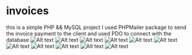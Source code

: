 # invoices
this is a simple PHP && MySQL project 
I used PHPMailer package to send the invoice payment to the client 
and used PDO to connect with the database 
<img src="(images/Screenshot (12).png" alt="Alt text" title="Optional title">
<img src="(images/Screenshot (13).png" alt="Alt text" title="Optional title">
<img src="(images/Screenshot (14).png" alt="Alt text" title="Optional title">
<img src="(images/Screenshot (15).png" alt="Alt text" title="Optional title">
<img src="(images/Screenshot (16).png" alt="Alt text" title="Optional title">
<img src="(images/Screenshot (17).png" alt="Alt text" title="Optional title">
<img src="(images/Screenshot (18).png" alt="Alt text" title="Optional title">
<img src="(images/Screenshot (19).png" alt="Alt text" title="Optional title">
<img src="(images/Screenshot (20).png" alt="Alt text" title="Optional title">
<img src="(images/Screenshot (21).png" alt="Alt text" title="Optional title">
<img src="(images/Screenshot (22).png" alt="Alt text" title="Optional title">

